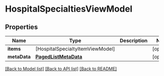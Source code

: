 # HospitalSpecialtiesViewModel

## Properties
Name | Type | Description | Notes
------------ | ------------- | ------------- | -------------
**items** | [HospitalSpecialtyItemViewModel] |  | [optional] 
**metaData** | [**PagedListMetaData**](PagedListMetaData.md) |  | [optional] 

[[Back to Model list]](../README.md#documentation-for-models) [[Back to API list]](../README.md#documentation-for-api-endpoints) [[Back to README]](../README.md)


